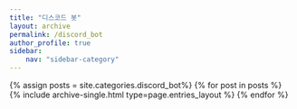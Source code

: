 ```yaml
---
title: "디스코드 봇"
layout: archive
permalink: /discord_bot
author_profile: true
sidebar:
    nav: "sidebar-category"
---
```






{% assign posts = site.categories.discord_bot%}
{% for post in posts %} {% include archive-single.html type=page.entries_layout %} {% endfor %}